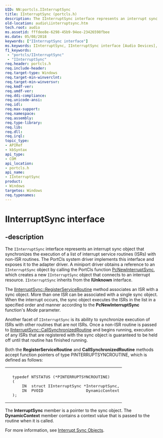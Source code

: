 ```yaml
---
UID: NN:portcls.IInterruptSync
title: IInterruptSync (portcls.h)
description: The IInterruptSync interface represents an interrupt sync object that synchronizes the execution of a list of interrupt service routines (ISRs) with non-ISR routines.
old-location: audio\iinterruptsync.htm
tech.root: audio
ms.assetid: fffdee8e-6298-45b9-94ee-23426598fbee
ms.date: 05/08/2018
keywords: ["IInterruptSync interface"]
ms.keywords: IInterruptSync, IInterruptSync interface [Audio Devices], IInterruptSync interface [Audio Devices],described, audio.iinterruptsync, audmp-routines_5b5b2127-b0d5-48de-9840-2cdffa0bea6a.xml, portcls/IInterruptSync
f1_keywords:
 - "portcls/IInterruptSync"
 - "IInterruptSync"
req.header: portcls.h
req.include-header: 
req.target-type: Windows
req.target-min-winverclnt: 
req.target-min-winversvr: 
req.kmdf-ver: 
req.umdf-ver: 
req.ddi-compliance: 
req.unicode-ansi: 
req.idl: 
req.max-support: 
req.namespace: 
req.assembly: 
req.type-library: 
req.lib: 
req.dll: 
req.irql: 
topic_type:
- APIRef
- kbSyntax
api_type:
- COM
api_location:
- portcls.h
api_name:
- IInterruptSync
product:
- Windows
targetos: Windows
req.typenames: 
---
```


# IInterruptSync interface


## -description


The <code>IInterruptSync</code> interface represents an interrupt sync object that synchronizes the execution of a list of interrupt service routines (ISRs) with non-ISR routines. The PortCls system driver implements this interface and exposes it to the adapter driver. A miniport driver obtains a reference to an <code>IInterruptSync</code> object by calling the PortCls function <a href="https://docs.microsoft.com/windows-hardware/drivers/ddi/portcls/nf-portcls-pcnewinterruptsync">PcNewInterruptSync</a>, which creates a new <code>IInterruptSync</code> object that connects to an interrupt resource. <code>IInterruptSync</code> inherits from the <b>IUnknown</b> interface.

The <a href="https://docs.microsoft.com/windows-hardware/drivers/ddi/portcls/nf-portcls-iinterruptsync-registerserviceroutine">IInterruptSync::RegisterServiceRoutine</a> method associates an ISR with a sync object. More than one ISR can be associated with a single sync object. When the interrupt occurs, the sync object executes the ISRs in the list in a specified order and manner according to the <b>PcNewInterruptSync</b> function's <i>Mode</i> parameter.

Another facet of <code>IInterruptSync</code> is its ability to synchronize execution of ISRs with other routines that are not ISRs. Once a non-ISR routine is passed to <a href="https://docs.microsoft.com/windows-hardware/drivers/ddi/portcls/nf-portcls-iinterruptsync-callsynchronizedroutine">IInterruptSync::CallSynchronizedRoutine</a> and begins running, execution of any ISRs that are registered with the sync object is guaranteed to be held off until that routine has finished running.

Both the <b>RegisterServiceRoutine</b> and <b>CallSynchronizedRoutine</b> methods accept function pointers of type PINTERRUPTSYNCROUTINE, which is defined as follows:
<div class="code"><span codelanguage=""><table>
<tr>
<th></th>
</tr>
<tr>
<td>
<pre>  typedef NTSTATUS (*PINTERRUPTSYNCROUTINE)
  (
      IN  struct IInterruptSync *InterruptSync,
      IN  PVOID                  DynamicContext
  );</pre>
</td>
</tr>
</table></span></div>The <b>InterruptSync</b> member is a pointer to the sync object. The <b>DynamicContext</b> member contains a context value that is passed to the routine when it is called.

For more information, see <a href="https://docs.microsoft.com/windows-hardware/drivers/audio/interrupt-sync-objects">Interrupt Sync Objects</a>.

